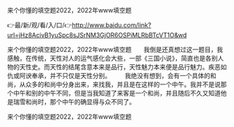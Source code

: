 来个你懂的填空题2022，2022年www填空题

👉最/新/观/看/入/口/👉http://www.baidu.com/link?url=jHz8AcivB1yuSpc8sJSrNM3GjOR6OSPiMLRbBTcVT1O&wd

来个你懂的填空题2022，2022年www填空题　　我倒是还真想过这一题目，我感触，在传统，天性对人的运气感化会大些，一部《三国小说》，简直也是各别人物的天性史。而天性的结尾含意本来是品行，天性魅力本来便是品行魅力。疾恶如仇或阿谀奉承，并不只仅是天性分别。
　　我绝没有想到，会有一个具体的和尚，从众多的和尚中分身出来，来找我，并且是在这样的一个中午。我并不是说那个中午和别的中午不同，但是当我知道了来客是一个和尚，并且随后不久又知道他是瑞雪和尚时，那个中午的确显得与众不同了。


来个你懂的填空题2022，2022年www填空题
